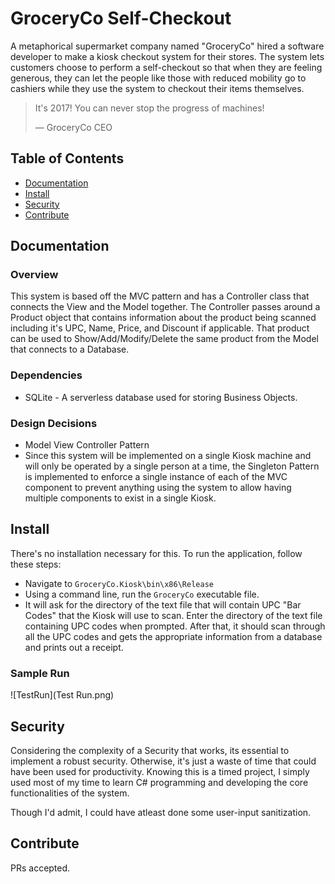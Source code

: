 # GroceryCo Self-Checkout
A metaphorical supermarket company named "GroceryCo" hired a software developer to make a kiosk checkout system for their stores. The system lets customers choose to perform a self-checkout so that when they are feeling generous, they can let the people like those with reduced mobility go to cashiers while they use the system to checkout their items themselves.

> It's 2017! You can never stop the progress of machines!
> 
> — GroceryCo CEO

## Table of Contents
- [Documentation](#Documentation)
- [Install](#install)
- [Security](#security)
- [Contribute](#contribute)

## Documentation
### Overview
This system is based off the MVC pattern and has a Controller class that connects the View and the Model together. The Controller passes around a Product object that contains information about the product being scanned including it's UPC, Name, Price, and Discount if applicable. That product can be used to Show/Add/Modify/Delete the same product from the Model that connects to a Database.

### Dependencies
- SQLite - A serverless database used for storing Business Objects.

### Design Decisions
- Model View Controller Pattern
- Since this system will be implemented on a single Kiosk machine and will only be operated by a single person at a time, the Singleton Pattern is implemented to enforce a single instance of each of the MVC component to prevent anything using the system to allow having multiple components to exist in a single Kiosk.

## Install
There's no installation necessary for this. To run the application, follow these steps:
- Navigate to `GroceryCo.Kiosk\bin\x86\Release`
- Using a command line, run the `GroceryCo` executable file.
- It will ask for the directory of the text file that will contain UPC "Bar Codes" that the Kiosk will use to scan. Enter the directory of the text file containing UPC codes when prompted.
After that, it should scan through all the UPC codes and gets the appropriate information from a database and prints out a receipt.

### Sample Run
![TestRun](Test Run.png)

## Security
Considering the complexity of a Security that works, its essential to implement a robust security. Otherwise, it's just a waste of time that could have been used for productivity. Knowing this is a timed project, I simply used most of my time to learn C# programming and developing the core functionalities of the system.

Though I'd admit, I could have atleast done some user-input sanitization.

## Contribute
PRs accepted.
